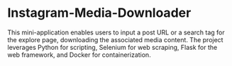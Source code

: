 # Instagram-Media-Downloader
This mini-application enables users to input a post URL or a search tag for the explore page, downloading the associated media content. The project leverages Python for scripting, Selenium for web scraping, Flask for the web framework, and Docker for containerization.
